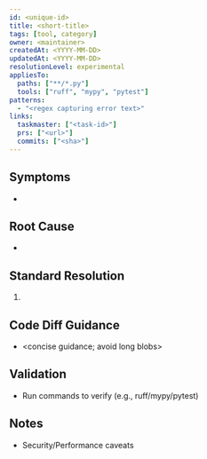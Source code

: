```yaml
---
id: <unique-id>
title: <short-title>
tags: [tool, category]
owner: <maintainer>
createdAt: <YYYY-MM-DD>
updatedAt: <YYYY-MM-DD>
resolutionLevel: experimental
appliesTo:
  paths: ["**/*.py"]
  tools: ["ruff", "mypy", "pytest"]
patterns:
  - "<regex capturing error text>"
links:
  taskmaster: ["<task-id>"]
  prs: ["<url>"]
  commits: ["<sha>"]
---
```


## Symptoms
- <error messages or stack traces>

## Root Cause
- <concise diagnosis>

## Standard Resolution
1. <step-by-step resolution>

## Code Diff Guidance
- <concise guidance; avoid long blobs>

## Validation
- Run commands to verify (e.g., ruff/mypy/pytest)

## Notes
- Security/Performance caveats

